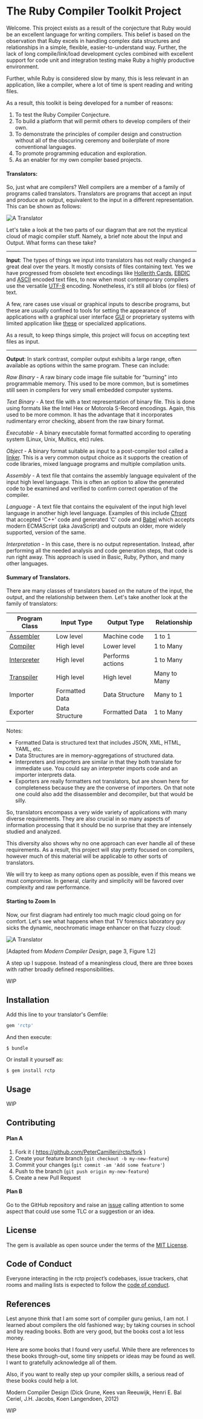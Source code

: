 # The Ruby Compiler Toolkit Project

Welcome. This project exists as a result of the conjecture that Ruby would be
an excellent language for writing compilers. This belief is based on the
observation that Ruby excels in handling complex data structures and
relationships in a simple, flexible, easier-to-understand way. Further, the
lack of long compile/link/load development cycles combined with excellent
support for code unit and integration testing make Ruby a highly productive
environment.

Further, while Ruby is considered slow by many, this is less relevant in an
application, like a compiler, where a lot of time is spent reading and writing
files.

As a result, this toolkit is being developed for a number of reasons:

1. To test the Ruby Compiler Conjecture.
2. To build a platform that will permit others to develop compilers of
their own.
3. To demonstrate the principles of compiler design and construction without
all of the obscuring ceremony and boilerplate of more conventional languages.
4. To promote programming education and exploration.
5. As an enabler for my own compiler based projects.

#### Translators:

So, just what are compilers? Well compilers are a member of a family of
programs called translators. Translators are programs that accept an input and
produce an output, equivalent to the input in a different representation.
This can be shown as follows:

![A Translator](./images/Overview_One.png)

Let's take a look at the two parts of our diagram that are not the mystical
cloud of magic compiler stuff. Namely, a brief note about the Input and Output.
What forms can these take?

---
**Input**: The types of things we input into translators has not really changed
a great deal over the years. It mostly consists of files containing text. Yes
we have progressed from obsolete text encodings like
[Hollerith Cards](https://en.wikipedia.org/wiki/Punched_card),
[EBDIC](https://en.wikipedia.org/wiki/EBCDIC) and
[ASCII](https://en.wikipedia.org/wiki/ASCII) encoded text files, to now when
most contemporary compilers use the versatile
[UTF-8](https://en.wikipedia.org/wiki/UTF-8) encoding.
Nonetheless, it's still all blobs (or files) of text.

A few, rare cases use visual or graphical inputs to describe programs, but
these are usually confined to tools for setting the appearance of applications
with a graphical user interface
[GUI](https://en.wikipedia.org/wiki/Graphical_user_interface) or proprietary
systems with limited application like
[these](https://en.wikipedia.org/wiki/Visual_programming_language) or
specialized applications.

As a result, to keep things simple, this project will focus on accepting text
files as input.

---

**Output**: In stark contrast, compiler output exhibits a large range, often
available as options within the same program. These can include:

_Raw Binary_ - A raw binary code image file suitable for "burning" into
programmable memory. This used to be more common, but is sometimes still seen
in compilers for very small embedded computer systems.

_Text Binary_ - A text file with a text representation of binary file. This is
done using formats like the Intel Hex or Motorola S-Record encodings. Again,
this used to be more common. It has the advantage that it incorporates
rudimentary error checking, absent from the raw binary format.

_Executable_ - A binary executable format formatted according to operating
system (Linux, Unix, Multics, etc) rules.

_Object_ - A binary format suitable as input to a post-compiler tool called a
[linker](https://en.wikipedia.org/wiki/Linker_(computing)). This is a very
common output choice as it supports the creation of code libraries, mixed
language programs and multiple compilation units.

_Assembly_ - A text file that contains the assembly language equivalent of the
input high level language. This is often an option to allow the generated code
to be examined and verified to confirm correct operation of the compiler.

_Language_ - A text file that contains the equivalent of the input high level
language in another high level language. Examples of this include
[Cfront](https://en.wikipedia.org/wiki/Cfront) that accepted 'C++' code and
generated 'C' code and [Babel](https://babeljs.io/) which accepts modern
ECMAScript (aka JavaScript) and outputs an older, more widely supported,
version of the same.

_Interpretation_ - In this case, there is no output representation. Instead,
after performing all the needed analysis and code generation steps, that code
is run right away. This approach is used in Basic, Ruby, Python, and many
other languages.

#### Summary of Translators.

There are many classes of translators based on the nature of the input, the
output, and the relationship between them. Let's take another look at the
family of translators:

| Program Class | Input Type | Output Type | Relationship
|---|---|---|---|
|[Assembler](https://en.wikipedia.org/wiki/Assembly_language) | Low level | Machine code | 1 to 1 |
|[Compiler](https://en.wikipedia.org/wiki/Compiler) | High level | Lower level | 1 to Many
|[Interpreter](https://en.wikipedia.org/wiki/Interpreter_(computing)) | High level | Performs actions | 1 to Many
|[Transpiler](https://en.wikipedia.org/wiki/Source-to-source_compiler) | High level | High level | Many to Many
|Importer | Formatted Data | Data Structure | Many to 1
|Exporter | Data Structure | Formatted Data |  1 to Many

Notes:
* Formatted Data is structured text that includes JSON, XML, HTML, YAML, etc.
* Data Structures are in memory-aggregations of structured data.
* Interpreters and importers are similar in that they both translate for
immediate use. You could say an interpreter imports code and an importer
interprets data.
* Exporters are really formatters not translators, but are shown here for
completeness because they are the converse of importers. On that note one could
also add the disassembler and decompiler, but that would be silly.

So, translators encompass a very wide variety of applications with many diverse
requirements. They are also crucial in so many aspects of information
processing that it should be no surprise that they are intensely studied and
analyzed.

This diversity also shows why no one approach can ever handle all of these
requirements. As a result, this project will stay pretty focused on compilers,
however much of this material will be applicable to other sorts of translators.

We will try to keep as many options open as possible, even if this means we
must compromise. In general, clarity and simplicity will be favored over
complexity and raw performance.

#### Starting to Zoom In

Now, our first diagram had entirely too much magic cloud going on for comfort.
Let's see what happens when that TV forensics laboratory guy sicks the dynamic,
neochromatic image enhancer on that fuzzy cloud:

![A Translator](./images/Overview_Two.png)

[Adapted from _Modern Compiler Design_, page 3, Figure 1.2]

A step up I suppose. Instead of a meaningless cloud, there are three boxes with
rather broadly defined responsibilities.

WIP

## Installation

Add this line to your translator's Gemfile:

```ruby
gem 'rctp'
```

And then execute:

    $ bundle

Or install it yourself as:

    $ gem install rctp

## Usage

WIP

## Contributing

#### Plan A

1. Fork it ( https://github.com/PeterCamilleri/rctp/fork )
2. Create your feature branch (`git checkout -b my-new-feature`)
3. Commit your changes (`git commit -am 'Add some feature'`)
4. Push to the branch (`git push origin my-new-feature`)
5. Create a new Pull Request

#### Plan B

Go to the GitHub repository and raise an
 [issue](https://github.com/PeterCamilleri/rctp/issues)
calling attention to some aspect that could use some TLC or a suggestion or an
idea.

## License

The gem is available as open source under the terms of the
[MIT License](./LICENSE.txt).

## Code of Conduct

Everyone interacting in the rctp project’s codebases, issue trackers,
chat rooms and mailing lists is expected to follow the
[code of conduct](./CODE_OF_CONDUCT.md).

## References

Lest anyone think that I am some sort of compiler guru genius, I am not. I
learned about compilers the old fashioned way; by taking courses in school and
by reading books. Both are very good, but the books cost a lot less money.

Here are some books that I found very useful. While there are references to
these books through-out, some tiny snippets or ideas may be found as well. I
want to gratefully acknowledge all of them.

Also, if you want to really step up your compiler skills, a serious read of
these books could help a lot.

Modern Compiler Design (Dick Grune, Kees van Reeuwijk, Henri E. Bal Ceriel, J.H. Jacobs, Koen Langendoen, 2012)

WIP
